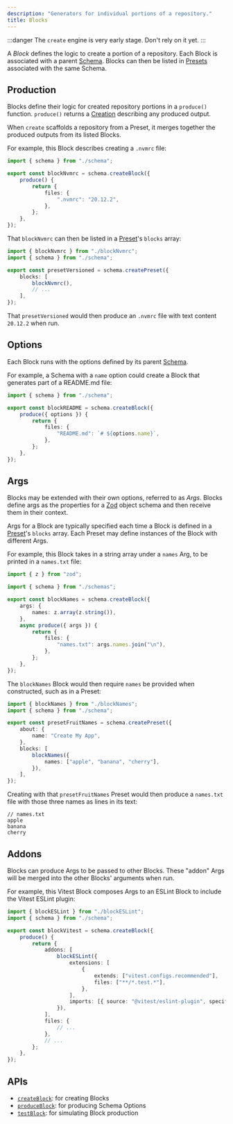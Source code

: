 ```yaml
---
description: "Generators for individual portions of a repository."
title: Blocks
---
```


:::danger
The `create` engine is very early stage.
Don't rely on it yet.
:::

A _Block_ defines the logic to create a portion of a repository.
Each Block is associated with a parent [Schema](./schemas).
Blocks can then be listed in [Presets](./presets) associated with the same Schema.

## Production

Blocks define their logic for created repository portions in a `produce()` function.
`produce()` returns a [Creation](../runtime/creations) describing any produced output.

When `create` scaffolds a repository from a Preset, it merges together the produced outputs from its listed Blocks.

For example, this Block describes creating a `.nvmrc` file:

```ts
import { schema } from "./schema";

export const blockNvmrc = schema.createBlock({
	produce() {
		return {
			files: {
				".nvmrc": "20.12.2",
			},
		};
	},
});
```

That `blockNvmrc` can then be listed in a [Preset](./presets)'s `blocks` array:

```ts
import { blockNvmrc } from "./blockNvmrc";
import { schema } from "./schema";

export const presetVersioned = schema.createPreset({
	blocks: [
		blockNvmrc(),
		// ...
	],
});
```

That `presetVersioned` would then produce an `.nvmrc` file with text content `20.12.2` when run.

## Options

Each Block runs with the options defined by its parent [Schema](./schemas).

For example, a Schema with a `name` option could create a Block that generates part of a README.md file:

```ts
import { schema } from "./schema";

export const blockREADME = schema.createBlock({
	produce({ options }) {
		return {
			files: {
				"README.md": `# ${options.name}`,
			},
		};
	},
});
```

## Args

Blocks may be extended with their own options, referred to as _Args_.
Blocks define args as the properties for a [Zod](https://zod.dev) object schema and then receive them in their context.

Args for a Block are typically specified each time a Block is defined in a [Preset](./presets)'s `blocks` array.
Each Preset may define instances of the Block with different Args.

For example, this Block takes in a string array under a `names` Arg, to be printed in a `names.txt` file:

```ts
import { z } from "zod";

import { schema } from "./schemas";

export const blockNames = schema.createBlock({
	args: {
		names: z.array(z.string()),
	},
	async produce({ args }) {
		return {
			files: {
				"names.txt": args.names.join("\n"),
			},
		};
	},
});
```

The `blockNames` Block would then require `names` be provided when constructed, such as in a Preset:

```ts
import { blockNames } from "./blockNames";
import { schema } from "./schema";

export const presetFruitNames = schema.createPreset({
	about: {
		name: "Create My App",
	},
	blocks: [
		blockNames({
			names: ["apple", "banana", "cherry"],
		}),
	],
});
```

Creating with that `presetFruitNames` Preset would then produce a `names.txt` file with those three names as lines in its text:

```plaintext
// names.txt
apple
banana
cherry
```

## Addons

Blocks can produce Args to be passed to other Blocks.
These "addon" Args will be merged into the other Blocks' arguments when run.

For example, this Vitest Block composes Args to an ESLint Block to include the Vitest ESLint plugin:

```ts
import { blockESLint } from "./blockESLint";
import { schema } from "./schema";

export const blockVitest = schema.createBlock({
	produce() {
		return {
			addons: [
				blockESLint({
					extensions: [
						{
							extends: ["vitest.configs.recommended"],
							files: ["**/*.test.*"],
						},
					],
					imports: [{ source: "@vitest/eslint-plugin", specifier: "vitest" }],
				}),
			],
			files: {
				// ...
			},
			// ...
		};
	},
});
```

## APIs

- [`createBlock`](../apis/creators#createblock): for creating Blocks
- [`produceBlock`](../apis/producers#produceblock): for producing Schema Options
- [`testBlock`](../apis/testers#testblock): for simulating Block production

